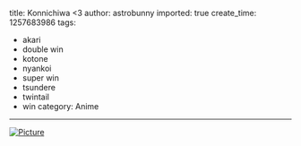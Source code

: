 title: Konnichiwa <3
author: astrobunny
imported: true
create_time: 1257683986
tags:
- akari
- double win
- kotone
- nyankoi
- super win
- tsundere
- twintail
- win
category: Anime
---
 [![](wp-uploads/2009/11/wpid-gg_Nyan_Koi_-_06_4C4BF856_211-500x281.jpg "Picture")](/images/wp-uploads/2009/11/wpid-gg_Nyan_Koi_-_06_4C4BF856_211.jpg)